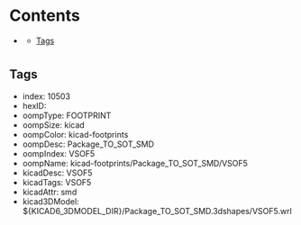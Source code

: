 



Contents
========

* [](#)
	* [Tags](#tags)

# 

## Tags

- index: 10503
- hexID: 
- oompType: FOOTPRINT
- oompSize: kicad
- oompColor: kicad-footprints
- oompDesc: Package_TO_SOT_SMD
- oompIndex: VSOF5
- oompName: kicad-footprints/Package_TO_SOT_SMD/VSOF5
- kicadDesc: VSOF5
- kicadTags: VSOF5
- kicadAttr: smd
- kicad3DModel: ${KICAD6_3DMODEL_DIR}/Package_TO_SOT_SMD.3dshapes/VSOF5.wrl
